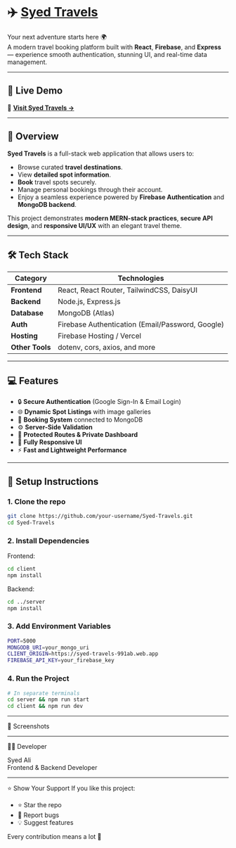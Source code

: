 # ✈️ [Syed Travels](https://syed-travels-991ab.web.app/)

Your next adventure starts here 🌍  
A modern travel booking platform built with **React**, **Firebase**, and **Express** — experience smooth authentication, stunning UI, and real-time data management.

---

## 🚀 Live Demo
🔗 **[Visit Syed Travels →](https://syed-travels-991ab.web.app/)**

---

## 🧭 Overview

**Syed Travels** is a full-stack web application that allows users to:
- Browse curated **travel destinations**.
- View **detailed spot information**.
- **Book** travel spots securely.
- Manage personal bookings through their account.
- Enjoy a seamless experience powered by **Firebase Authentication** and **MongoDB backend**.

This project demonstrates **modern MERN-stack practices**, **secure API design**, and **responsive UI/UX** with an elegant travel theme.

---

## 🛠️ Tech Stack

| Category | Technologies |
|-----------|---------------|
| **Frontend** | React, React Router, TailwindCSS, DaisyUI |
| **Backend** | Node.js, Express.js |
| **Database** | MongoDB (Atlas) |
| **Auth** | Firebase Authentication (Email/Password, Google) |
| **Hosting** | Firebase Hosting / Vercel |
| **Other Tools** | dotenv, cors, axios, and more |

---

## 💻 Features

- 🔒 **Secure Authentication** (Google Sign-In & Email Login)
- 🌐 **Dynamic Spot Listings** with image galleries
- 📅 **Booking System** connected to MongoDB
- ⚙️ **Server-Side Validation**
- 🧩 **Protected Routes & Private Dashboard**
- 📱 **Fully Responsive UI**
- ⚡ **Fast and Lightweight Performance**

---

## 🔧 Setup Instructions

### 1. Clone the repo
```bash
git clone https://github.com/your-username/Syed-Travels.git
cd Syed-Travels
```

### 2. Install Dependencies
Frontend:
```bash
cd client
npm install
```

Backend:
```bash
cd ../server
npm install
```

### 3. Add Environment Variables
```bash
PORT=5000
MONGODB_URI=your_mongo_uri
CLIENT_ORIGIN=https://syed-travels-991ab.web.app
FIREBASE_API_KEY=your_firebase_key
```

### 4. Run the Project
```bash
# In separate terminals
cd server && npm run start
cd client && npm run dev
```
---

📸 Screenshots

---

🧑‍💻 Developer

Syed Ali  
Frontend & Backend Developer

---

⭐ Show Your Support
If you like this project:
- ⭐ Star the repo
- 🐛 Report bugs
- 💡 Suggest features

Every contribution means a lot 🙌
